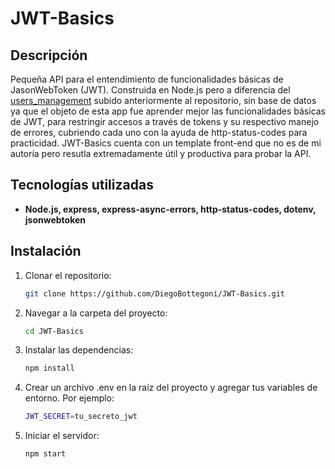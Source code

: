 # JWT-Basics

## Descripción
Pequeña API para el entendimiento de funcionalidades básicas de JasonWebToken (JWT). Construida en Node.js pero a diferencia del [users_management](https://github.com/DiegoBottegoni/user_management) subido anteriormente al repositorio, sin base de datos ya que el objeto de esta app fue aprender mejor las funcionalidades básicas de JWT, para restringir accesos a través de tokens y su respectivo manejo de errores, cubriendo cada uno con la ayuda de http-status-codes para practicidad.
JWT-Basics cuenta con un template front-end que no es de mi autoría pero resutla extremadamente útil y productiva para probar la API.

## Tecnologías utilizadas
- **Node.js, express, express-async-errors, http-status-codes, dotenv, jsonwebtoken**

## Instalación

1. Clonar el repositorio:

   ```bash
   git clone https://github.com/DiegoBottegoni/JWT-Basics.git
   
2. Navegar a la carpeta del proyecto:

   ```bash
   cd JWT-Basics

3. Instalar las dependencias:

   ```bash
   npm install
   
4. Crear un archivo .env en la raíz del proyecto y agregar tus variables de entorno. Por ejemplo:

   ```bash
   JWT_SECRET=tu_secreto_jwt

5. Iniciar el servidor:

   ```bash
   npm start
